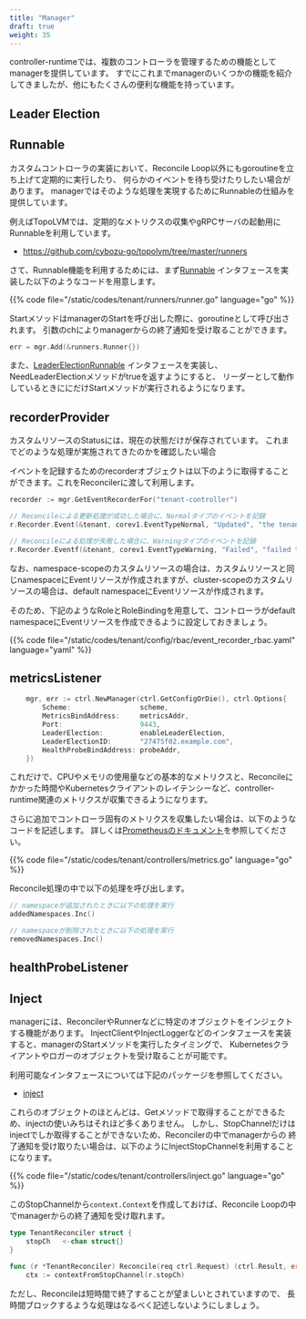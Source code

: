 ```yaml
---
title: "Manager"
draft: true
weight: 35
---
```


controller-runtimeでは、複数のコントローラを管理するための機能としてmanagerを提供しています。
すでにこれまでmanagerのいくつかの機能を紹介してきましたが、他にもたくさんの便利な機能を持っています。


## Leader Election



## Runnable

カスタムコントローラの実装において、Reconcile Loop以外にもgoroutineを立ち上げて定期的に実行したり、
何らかのイベントを待ち受けたりしたい場合があります。
managerではそのような処理を実現するためにRunnableの仕組みを提供しています。

例えばTopoLVMでは、定期的なメトリクスの収集やgRPCサーバの起動用にRunnableを利用しています。

- https://github.com/cybozu-go/topolvm/tree/master/runners

さて、Runnable機能を利用するためには、まず[Runnable](https://pkg.go.dev/sigs.k8s.io/controller-runtime/pkg/manager?tab=doc#Runnable)
インタフェースを実装した以下のようなコードを用意します。

{{% code file="/static/codes/tenant/runners/runner.go" language="go" %}}

StartメソッドはmanagerのStartを呼び出した際に、goroutineとして呼び出されます。
引数のchによりmanagerからの終了通知を受け取ることができます。

```go
err = mgr.Add(&runners.Runner{})
```

また、[LeaderElectionRunnable](https://pkg.go.dev/sigs.k8s.io/controller-runtime/pkg/manager?tab=doc#LeaderElectionRunnable)
インタフェースを実装し、NeedLeaderElectionメソッドがtrueを返すようにすると、
リーダーとして動作しているときににだけStartメソッドが実行されるようになります。

## recorderProvider

カスタムリソースのStatusには、現在の状態だけが保存されています。
これまでどのような処理が実施されてきたのかを確認したい場合

イベントを記録するためのrecorderオブジェクトは以下のように取得することができます。これをReconcilerに渡して利用します。

```go
recorder := mgr.GetEventRecorderFor("tenant-controller")
```



```go
// Reconcileによる更新処理が成功した場合に、Normalタイプのイベントを記録
r.Recorder.Event(&tenant, corev1.EventTypeNormal, "Updated", "the tenant was updated")

// Reconcileによる処理が失敗した場合に、Warningタイプのイベントを記録
r.Recorder.Eventf(&tenant, corev1.EventTypeWarning, "Failed", "failed to reconciled: %s", err.Error())
```

なお、namespace-scopeのカスタムリソースの場合は、カスタムリソースと同じnamespaceにEventリソースが作成されますが、cluster-scopeのカスタムリソースの場合は、default namespaceにEventリソースが作成されます。

そのため、下記のようなRoleとRoleBindingを用意して、コントローラがdefault namespaceにEventリソースを作成できるように設定しておきましょう。

{{% code file="/static/codes/tenant/config/rbac/event_recorder_rbac.yaml" language="yaml" %}}

## metricsListener

```go
	mgr, err := ctrl.NewManager(ctrl.GetConfigOrDie(), ctrl.Options{
		Scheme:                 scheme,
		MetricsBindAddress:     metricsAddr,
		Port:                   9443,
		LeaderElection:         enableLeaderElection,
		LeaderElectionID:       "27475f02.example.com",
		HealthProbeBindAddress: probeAddr,
	})
```

これだけで、CPUやメモリの使用量などの基本的なメトリクスと、Reconcileにかかった時間やKubernetesクライアントのレイテンシーなど、controller-runtime関連のメトリクスが収集できるようになります。

さらに追加でコントローラ固有のメトリクスを収集したい場合は、以下のようなコードを記述します。
詳しくは[Prometheusのドキュメント](https://prometheus.io/docs/instrumenting/writing_exporters/)を参照してください。

{{% code file="/static/codes/tenant/controllers/metrics.go" language="go" %}}

Reconcile処理の中で以下の処理を呼び出します。

```go
// namespaceが追加されたときに以下の処理を実行
addedNamespaces.Inc()

// namespaceが削除されたときに以下の処理を実行
removedNamespaces.Inc()
```



## healthProbeListener


## Inject

managerには、ReconcilerやRunnerなどに特定のオブジェクトをインジェクトする機能があります。
InjectClientやInjectLoggerなどのインタフェースを実装すると、managerのStartメソッドを実行したタイミングで、
Kubernetesクライアントやロガーのオブジェクトを受け取ることが可能です。

利用可能なインタフェースについては下記のパッケージを参照してください。
- [inject](https://pkg.go.dev/sigs.k8s.io/controller-runtime/pkg/runtime/inject?tab=doc)

これらのオブジェクトのほとんどは、Getメソッドで取得することができるため、injectの使いみちはそれほど多くありません。
しかし、StopChannelだけはinjectでしか取得することができないため、Reconcilerの中でmanagerからの
終了通知を受け取りたい場合は、以下のようにInjectStopChannelを利用することになります。

{{% code file="/static/codes/tenant/controllers/inject.go" language="go" %}}

このStopChannelから`context.Context`を作成しておけば、Reconcile Loopの中でmanagerからの終了通知を受け取れます。

```go
type TenantReconciler struct {
	stopCh   <-chan struct{}
}

func (r *TenantReconciler) Reconcile(req ctrl.Request) (ctrl.Result, error) {
	ctx := contextFromStopChannel(r.stopCh)
```

ただし、Reconcileは短時間で終了することが望ましいとされていますので、
長時間ブロックするような処理はなるべく記述しないようにしましょう。
